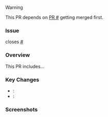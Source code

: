 <!--
This section is optional. Use it if this PR has dependencies.
--> 
> [!WARNING]  
> This PR depends on [PR #<number>](https://github.com/Swift-Money-Management-Team-App/MoneyManagementApp/pull/number) getting merged first.

### Issue
closes [#<number>](https://github.com/orgs/Swift-Money-Management-Team-App/projects/2?pane=issue&itemId=<number>)

### Overview
<!-- Briefly describe the purpose of this PR. -->
This PR includes...

### Key Changes

<!-- List the key features or bug fixes. Add a brief description if needed. -->
- **<feat1>**: <optional description>
- **<feat2>**: <optional description>

### Screenshots

<!-- This section is optional. Attach screenshots if needed. -->
